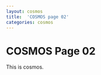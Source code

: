 ```yaml
---
layout: cosmos
title:  'COSMOS page 02'
categories: cosmos
---
```


<h1>COSMOS Page 02</h1>

<p class="lead">
 This is cosmos.
</p>


